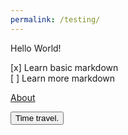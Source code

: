```yaml
---
permalink: /testing/
---
```

Hello World!

[x] Learn basic markdown  
[ ] Learn more markdown

[About][About link]

[About link]: https://usernamethatisnttaken.github.io/ProjectsPortfolio/about

<div id="time"></div>

<script>
    var timeS = 0;
    // while(true) {
        var time = new Date();
        document.getElementById("time").html(ime.getSeconds() + timeS);
    // }
    console.log("successfully executed")
</script>
<button type="button" onclick="timeS = (timeS + 30) % 60">Time travel.</button>